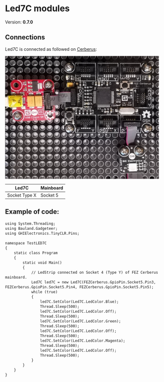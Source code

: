# Led7C modules
Version: __0.7.0__

## Connections ##
Led7C is connected as followed on [Cerberus](http://docs.ghielectronics.com/hardware/legacy_products/gadgeteer/fez_cerberus.html):

![Schematic](Gadgeteer-Led7C-Cerberus.jpg)

Led7C    | Mainboard
------------- | ----------
Socket Type X | Socket 5

## Example of code:
```CSharp
using System.Threading;
using Bauland.Gadgeteer;
using GHIElectronics.TinyCLR.Pins;

namespace TestLED7C
{
    static class Program
    {
        static void Main()
        {
            // LedStrip connected on Socket 4 (Type Y) of FEZ Cerberus mainboard.
            Led7C led7C = new Led7C(FEZCerberus.GpioPin.Socket5.Pin3, FEZCerberus.GpioPin.Socket5.Pin4, FEZCerberus.GpioPin.Socket5.Pin5);
            while (true)
            {
                led7C.SetColor(Led7C.LedColor.Blue);
                Thread.Sleep(500);
                led7C.SetColor(Led7C.LedColor.Off);
                Thread.Sleep(500);
                led7C.SetColor(Led7C.LedColor.Green);
                Thread.Sleep(500);
                led7C.SetColor(Led7C.LedColor.Off);
                Thread.Sleep(500);
                led7C.SetColor(Led7C.LedColor.Magenta);
                Thread.Sleep(500);
                led7C.SetColor(Led7C.LedColor.Off);
                Thread.Sleep(500);
            }
        }
    }
}
```

